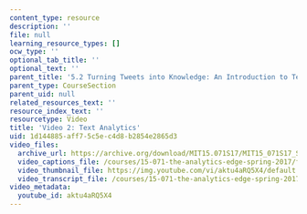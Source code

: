 ```yaml
---
content_type: resource
description: ''
file: null
learning_resource_types: []
ocw_type: ''
optional_tab_title: ''
optional_text: ''
parent_title: '5.2 Turning Tweets into Knowledge: An Introduction to Text Analytics'
parent_type: CourseSection
parent_uid: null
related_resources_text: ''
resource_index_text: ''
resourcetype: Video
title: 'Video 2: Text Analytics'
uid: 1d144885-aff7-5c5e-c4d8-b2854e2865d3
video_files:
  archive_url: https://archive.org/download/MIT15.071S17/MIT15_071S17_Session_5.2.02_300k.mp4
  video_captions_file: /courses/15-071-the-analytics-edge-spring-2017/f5a76e26b9f158718a27ab7077452c24_aktu4aRQ5X4.vtt
  video_thumbnail_file: https://img.youtube.com/vi/aktu4aRQ5X4/default.jpg
  video_transcript_file: /courses/15-071-the-analytics-edge-spring-2017/b7ca2ddb5c203155bc413e88a4e9f73c_aktu4aRQ5X4.pdf
video_metadata:
  youtube_id: aktu4aRQ5X4
---
```

